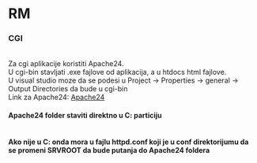 # RM

<h3>CGI</h3><br>
Za cgi aplikacije koristiti Apache24.<br> U cgi-bin stavljati .exe fajlove od aplikacija, a u htdocs html fajlove.<br>
U visual studio moze da se podesi u Project -> Properties -> general -> Output Directories da bude u cgi-bin<br>
Link za Apache24: <a href="https://www.apachelounge.com/download/">Apache24</a><br>
<h4>Apache24 folder staviti direktno u C: particiju<h4><br>
Ako nije u C: onda mora u fajlu <bold>httpd.conf</bold> koji je u <bold>conf</bold> direktorijumu da se promeni <bold>SRVROOT</bold> da bude putanja do Apache24 foldera

